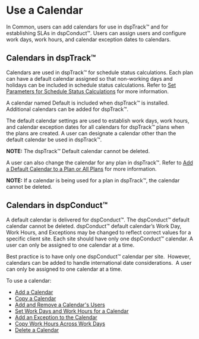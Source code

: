# Use a Calendar

In Common, users can add calendars for use in dspTrack™ and for
establishing SLAs in dspConduct™. Users can assign users and configure
work days, work hours, and calendar exception dates to calendars.

## Calendars in dspTrack™

Calendars are used in dspTrack™ for schedule status calculations. Each
plan can have a default calendar assigned so that non-working days and
holidays can be included in schedule status calculations. Refer to [Set
Parameters for Schedule Status
Calculations](../../dspTrack/Use_Cases/Set_Parameters_for_Schedule_Status_Calculation.htm)
for more information.

A calendar named Default is included when dspTrack™ is installed.
Additional calendars can be added for dspTrack™.

The default calendar settings are used to establish work days, work
hours, and calendar exception dates for all calendars for dspTrack™
plans when the plans are created. A user can designate a calendar other
than the default calendar be used in dspTrack™.  

**NOTE:** The dspTrack™ Default calendar cannot be deleted.

A user can also change the calendar for any plan in dspTrack™. Refer to
[Add a Default Calendar to a Plan or All
Plans](../../dspTrack/Use_Cases/Add_a_Default_Calendar_to_a_Plan1.htm)
for more information.

**NOTE:** If a calendar is being used for a plan in dspTrack™, the
calendar cannot be deleted.

## Calendars in dspConduct™

A default calendar is delivered for dspConduct™. The dspConduct™ default
calendar cannot be deleted. dspConduct™ default calendar’s Work Day,
Work Hours, and Exceptions may be changed to reflect correct values for
a specific client site. Each site should have only one dspConduct™
calendar. A user can only be assigned to one calendar at a time.

Best practice is to have only one dspConduct™ calendar per site.
 However, calendars can be added to handle international date
considerations.  A user can only be assigned to one calendar at a time.

To use a calendar:

  - [Add a Calendar](Add_a_Calendar.htm)
  - [Copy a Calendar](Copy_a_Calendar.htm)
  - [Add and Remove a Calendar's
    Users](Add_and_Remove_a_Calendars_Users.htm)
  - [Set Work Days and Work Hours for a
    Calendar](SetWorkDysHrsCalendar.htm)
  - [Add an Exception to the
    Calendar](Add_an_Exception_to_the_Calendar.htm)
  - [Copy Work Hours Across Work
    Days](Copy_Work_Hours_Across_Work_Days.htm)
  - [Delete a Calendar](Delete_a_Calendar.htm)
